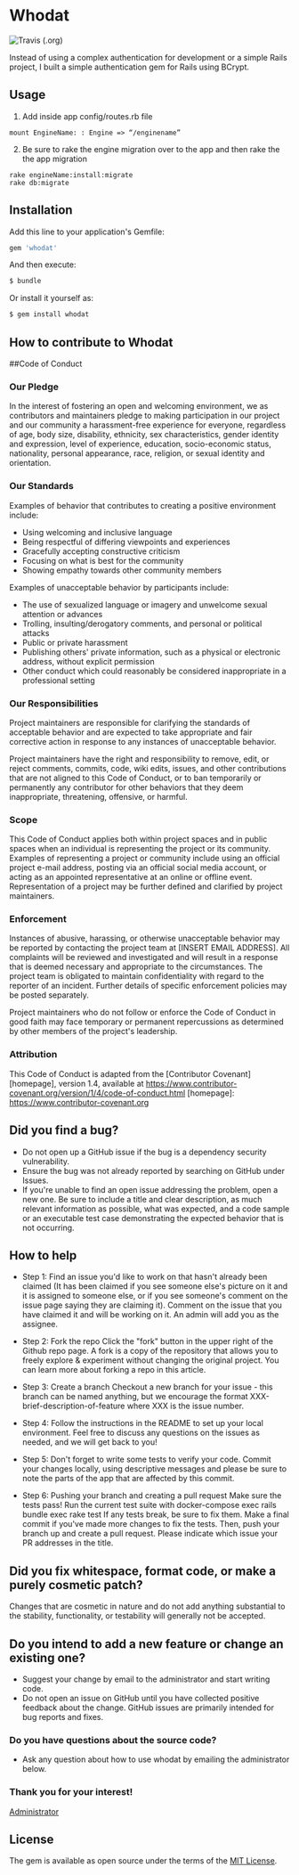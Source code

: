 # Whodat

![Travis (.org)](https://travis-ci.org/bperlik/whodat.svg?branch=master)

Instead of using a complex authentication for development or
 a simple Rails project, I built a simple authentication gem for Rails using BCrypt.

## Usage

1. Add inside app config/routes.rb file
```
mount EngineName: : Engine => “/enginename”
```

2. Be sure to rake the engine migration over to the app and then
rake the the app migration
```
rake engineName:install:migrate
rake db:migrate
```

## Installation
Add this line to your application's Gemfile:

```ruby
gem 'whodat'
```

And then execute:
```bash
$ bundle
```

Or install it yourself as:
```bash
$ gem install whodat
```

## How to contribute to Whodat

##Code of Conduct

### Our Pledge
In the interest of fostering an open and welcoming environment, we as contributors and maintainers pledge to making participation in our project and our community a harassment-free experience for everyone, regardless of age, body size, disability, ethnicity, sex characteristics, gender identity and expression, level of experience, education, socio-economic status, nationality, personal appearance, race, religion, or sexual identity and orientation.

### Our Standards
Examples of behavior that contributes to creating a positive environment
include:

* Using welcoming and inclusive language
* Being respectful of differing viewpoints and experiences
* Gracefully accepting constructive criticism
* Focusing on what is best for the community
* Showing empathy towards other community members

Examples of unacceptable behavior by participants include:

* The use of sexualized language or imagery and unwelcome sexual attention or
  advances
* Trolling, insulting/derogatory comments, and personal or political attacks
* Public or private harassment
* Publishing others' private information, such as a physical or electronic
  address, without explicit permission
* Other conduct which could reasonably be considered inappropriate in a
  professional setting

### Our Responsibilities
Project maintainers are responsible for clarifying the standards of acceptable
behavior and are expected to take appropriate and fair corrective action in
response to any instances of unacceptable behavior.

Project maintainers have the right and responsibility to remove, edit, or
reject comments, commits, code, wiki edits, issues, and other contributions
that are not aligned to this Code of Conduct, or to ban temporarily or
permanently any contributor for other behaviors that they deem inappropriate,
threatening, offensive, or harmful.

### Scope
This Code of Conduct applies both within project spaces and in public spaces
when an individual is representing the project or its community. Examples of
representing a project or community include using an official project e-mail
address, posting via an official social media account, or acting as an appointed
representative at an online or offline event. Representation of a project may be
further defined and clarified by project maintainers.

### Enforcement
Instances of abusive, harassing, or otherwise unacceptable behavior may be
reported by contacting the project team at [INSERT EMAIL ADDRESS]. All
complaints will be reviewed and investigated and will result in a response that
is deemed necessary and appropriate to the circumstances. The project team is
obligated to maintain confidentiality with regard to the reporter of an incident.
Further details of specific enforcement policies may be posted separately.

Project maintainers who do not follow or enforce the Code of Conduct in good
faith may face temporary or permanent repercussions as determined by other
members of the project's leadership.

### Attribution
This Code of Conduct is adapted from the [Contributor Covenant][homepage], version 1.4,
available at https://www.contributor-covenant.org/version/1/4/code-of-conduct.html
[homepage]: https://www.contributor-covenant.org

## Did you find a bug?
*	Do not open up a GitHub issue if the bug is a dependency security vulnerability.
*	Ensure the bug was not already reported by searching on GitHub under Issues.
*	If you're unable to find an open issue addressing the problem, open a new one. Be sure to include a title and clear description, as much relevant information as possible, what was expected, and a code sample or an executable test case demonstrating the expected behavior that is not occurring.

## How to help
*	Step 1: Find an issue you'd like to work on that hasn't already been claimed (It has been claimed if you see someone else's picture on it and it is assigned to someone else, or if you see someone's comment on the issue page saying they are claiming it). Comment on the issue that you have claimed it and will be working on it. An admin will add you as the assignee.

* Step 2: Fork the repo Click the "fork" button in the upper right of the Github repo page. A fork is a copy of the repository that allows you to freely explore & experiment without changing the original project. You can learn more about forking a repo in this article.

* Step 3: Create a branch Checkout a new branch for your issue - this branch can be named anything, but we encourage the format XXX-brief-description-of-feature where XXX is the issue number.

* Step 4: Follow the instructions in the README to set up your local environment. Feel free to discuss any questions on the issues as needed, and we will get back to you! 

* Step 5: Don't forget to write some tests to verify your code. Commit your changes locally, using descriptive messages and please be sure to note the parts of the app that are affected by this commit.

* Step 6: Pushing your branch and creating a pull request Make sure the tests pass! Run the current test suite with docker-compose exec rails bundle exec rake test If any tests break, be sure to fix them. Make a final commit if you've made more changes to fix the tests. Then, push your branch up and create a pull request. Please indicate which issue your PR addresses in the title.

## Did you fix whitespace, format code, or make a purely cosmetic patch?
Changes that are cosmetic in nature and do not add anything substantial to the stability, functionality, or testability will generally not be accepted.

## Do you intend to add a new feature or change an existing one?
*	Suggest your change by email to the administrator and start writing code.
*	Do not open an issue on GitHub until you have collected positive feedback about the change. GitHub issues are primarily intended for bug reports and fixes.

### Do you have questions about the source code?
*	Ask any question about how to use whodat by emailing the administrator below.

### Thank you for your interest!
[Administrator](me@barbaraperlik.com)

## License
The gem is available as open source under the terms of the [MIT License](https://opensource.org/licenses/MIT).
